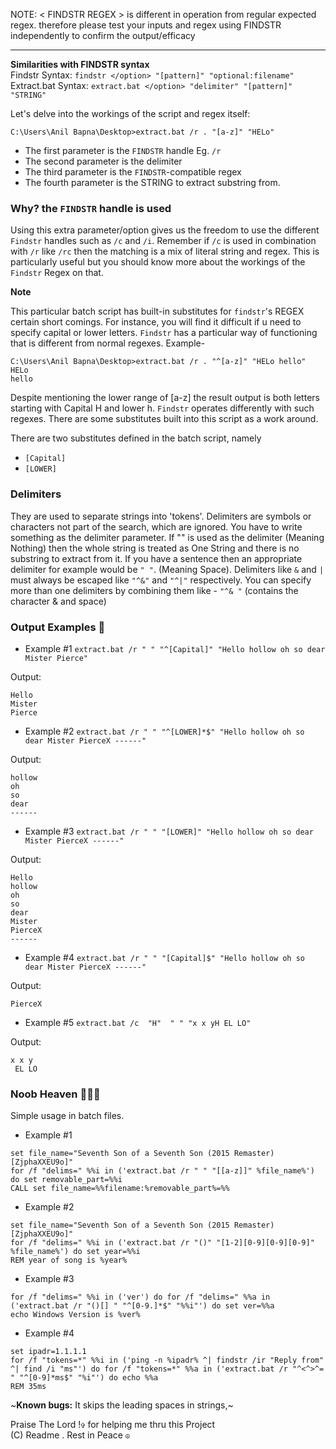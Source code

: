 NOTE: < FINDSTR REGEX > is different in operation from regular expected regex. therefore please test your inputs and regex using FINDSTR independently to confirm the output/efficacy
_________

<b>Similarities with FINDSTR syntax</b>
<br>Findstr Syntax: 
`findstr </option> "[pattern]" "optional:filename"`
<br>Extract.bat Syntax:
`extract.bat </option> "delimiter" "[pattern]" "STRING"`

Let's delve into the workings of the script and regex itself:

```C:\Users\Anil Bapna\Desktop>extract.bat /r . "[a-z]" "HELo"```
- The first parameter is the `FINDSTR` handle Eg. `/r`
- The second parameter is the delimiter
- The third parameter is the `FINDSTR`-compatible regex
- The fourth parameter is the STRING to extract substring from.

### Why? the `FINDSTR` handle is used
Using this extra parameter/option gives us the freedom to use the different `Findstr` handles such as `/c` and `/i`. Remember if `/c` is used in combination with `/r` like `/rc` then the matching is a mix of literal string and regex. This is particularly useful but you should know more about the workings of the `Findstr` Regex on that.

<b>Note</b>

This particular batch script has built-in substitutes for `findstr`'s REGEX certain short comings. For instance, you will find it difficult if u need to specify capital or lower letters. `Findstr` has a particular way of functioning that is different from normal regexes. Example-
```
C:\Users\Anil Bapna\Desktop>extract.bat /r . "^[a-z]" "HELo hello"
HELo
hello
```
Despite mentioning the lower range of [a-z] the result output is both letters starting with Capital H and lower h.
`Findstr` operates differently with such regexes. There are some substitutes built into this script as a work around.

There are two substitutes defined in the batch script, namely
- `[Capital]`
- `[LOWER]`



### Delimiters
They are used to separate strings into 'tokens'. Delimiters are symbols or characters not part of the search, which are ignored. You have to write something as the delimiter parameter. If "" is used as the delimiter (Meaning Nothing) then the whole string is treated as One String and there is no substring to extract from it. If you have a sentence then an appropriate delimiter for example would be `" "`. (Meaning Space).
Delimiters like `&` and `|` must always be escaped like `"^&"` and `"^|"` respectively. You can specify more than one delimiters by combining them like - `"^& "` (contains the character & and space)

### Output Examples  :newspaper:
- Example #1 ```extract.bat /r " " "^[Capital]" "Hello hollow oh so dear Mister Pierce"```

Output:
```
Hello
Mister
Pierce
```
- Example #2 ```extract.bat /r " " "^[LOWER]*$" "Hello hollow oh so dear Mister PierceX ------"```

Output:
```
hollow
oh
so
dear
------
```
- Example #3 ```extract.bat /r " " "[LOWER]" "Hello hollow oh so dear Mister PierceX ------"```

Output:
```
Hello
hollow
oh
so
dear
Mister
PierceX
------
```
- Example #4 ```extract.bat /r " " "[Capital]$" "Hello hollow oh so dear Mister PierceX ------"```

Output:
```
PierceX
```
- Example #5 ```extract.bat /c  "H"  " " "x x yH EL LO"```

Output:
```
x x y
 EL LO
```

### Noob Heaven :hear_no_evil::hear_no_evil::hear_no_evil:
Simple usage in batch files.
- Example #1
```
set file_name="Seventh Son of a Seventh Son (2015 Remaster) [ZjphaXXEU9o]"
for /f "delims=" %%i in ('extract.bat /r " " "[[a-z]]" %file_name%') do set removable_part=%%i
CALL set file_name=%%filename:%removable_part%=%%
```
- Example #2
```
set file_name="Seventh Son of a Seventh Son (2015 Remaster) [ZjphaXXEU9o]"
for /f "delims=" %%i in ('extract.bat /r "()" "[1-2][0-9][0-9][0-9]" %file_name%') do set year=%%i
REM year of song is %year%
```
- Example #3
```
for /f "delims=" %%i in ('ver') do for /f "delims=" %%a in ('extract.bat /r "()[] " "^[0-9.]*$" "%%i"') do set ver=%%a
echo Windows Version is %ver%
```
- Example #4
```
set ipadr=1.1.1.1
for /f "tokens=*" %%i in ('ping -n %ipadr% ^| findstr /ir "Reply from" ^| find /i "ms"') do for /f "tokens=*" %%a in ('extract.bat /r "^<^>^= " "^[0-9]*ms$" "%i"') do echo %%a
REM 35ms
```
~<b>Known bugs:</b> It skips the leading spaces in strings,~

Praise The Lord !`✞` for helping me thru this Project
<br>(C) Readme . Rest in Peace `☮`
